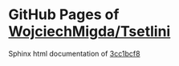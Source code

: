 GitHub Pages of [WojciechMigda/Tsetlini](https://github.com/WojciechMigda/Tsetlini.git)
===
Sphinx html documentation of [3cc1bcf8](https://github.com/WojciechMigda/Tsetlini/tree/3cc1bcf81df84350d742215cc14b1518c8b8f4ee)
